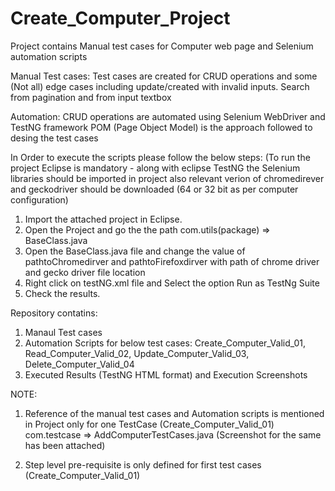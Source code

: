 # Create_Computer_Project
Project contains Manual test cases for Computer web page and Selenium automation scripts

Manual Test cases:
Test cases are created for CRUD operations and some (Not all) edge cases including update/created with invalid inputs.
Search from pagination and from input textbox

Automation:
CRUD operations are automated using Selenium WebDriver and TestNG framework
POM (Page Object Model) is the approach followed to desing the test cases

In Order to execute the scripts please follow the below steps:
(To run the project Eclipse is mandatory - along with eclipse TestNG the Selenium libraries should be imported in project also relevant verion of chromedirever and geckodriver should be downloaded (64 or 32 bit as per computer configuration)
1. Import the attached project in Eclipse.
2. Open the Project and go the the path com.utils(package) => BaseClass.java
3. Open the BaseClass.java file and change the value of pathtoChromedirver and pathtoFirefoxdirver with path of chrome driver and gecko driver file location
4. Right click on testNG.xml file and Select the option Run as TestNg Suite
5. Check the results.


Repository contatins:
1. Manaul Test cases
2. Automation Scripts for below test cases:
   Create_Computer_Valid_01,
   Read_Computer_Valid_02,
   Update_Computer_Valid_03,
   Delete_Computer_Valid_04
3. Executed Results (TestNG HTML format) and Execution Screenshots


NOTE:
1. Reference of the manual test cases and Automation scripts is mentioned in Project only for one TestCase (Create_Computer_Valid_01) 
com.testcase => AddComputerTestCases.java (Screenshot for the same has been attached)

2. Step level pre-requisite is only defined for first test cases (Create_Computer_Valid_01)

